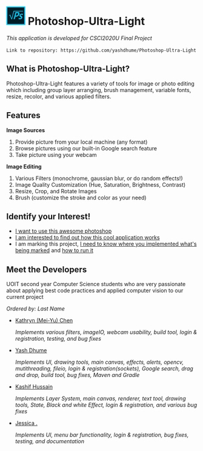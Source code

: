 # ![Logo](./images/logo.png) Photoshop-Ultra-Light

*This application is developed for CSCI2020U Final Project*

`Link to repository: https://github.com/yashdhume/Photoshop-Ultra-Light`

## What is Photoshop-Ultra-Light?

Photoshop-Ultra-Light features a variety of tools for image or photo editing 
which including group layer arranging, brush management, variable fonts, resize,
recolor, and various applied filters.

## Features

**Image Sources**
1. Provide picture from your local machine (any format)
2. Browse pictures using our built-in Google search feature
3. Take picture using your webcam

**Image Editing**
1. Various Filters (monochrome, gaussian blur, or do random effects!)
2. Image Quality Customization (Hue, Saturation, Brightness, Contrast)
3. Resize, Crop, and Rotate Images
4. Brush (customize the stroke and color as your need) 

## Identify your Interest!

- [I want to use this awesome photoshop](./USER_GUIDE.md)
- [I am interested to find out how this cool application works](./DEV_GUIDE.md)
- I am marking this project, [I need to know where you implemented what's being marked](./CODE_GUIDE.md)
  and [how to run it](./DEV_GUIDE.md)

## Meet the Developers

UOIT second year Computer Science students who are very passionate about 
applying best code practices and applied computer vision to our current project

*Ordered by: Last Name*

- [Kathryn (Mei-Yu) Chen](https://github.com/meifish)
    
    *Implements various filters, imageIO, webcam usability, build tool, login & registration, testing, and bug fixes*
    
- [Yash Dhume](https://github.com/yashdhume)

    *Implements UI, drawing tools, main canvas, effects, alerts, opencv, mutithreading, fileio, login & registration(sockets), Google search, drag and drop, build tool, bug fixes, Maven and Gradle*
    
- [Kashif Hussain](https://github.com/KashifIV)
    
    *Implements Layer System, main canvas, renderer, text tool, drawing tools, State, Black and white Effect, login & registration, and various bug fixes*

- [Jessica .](https://github.com/jwdjj)

    *Implements UI, menu bar functionality, login & registration, bug fixes, testing, and documentation*
